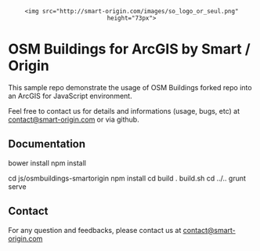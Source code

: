 <div style="text-align:center;">

	<img src="http://smart-origin.com/images/so_logo_or_seul.png" height="73px">

</div>

# OSM Buildings for ArcGIS by Smart / Origin


This sample repo demonstrate the usage of OSM Buildings forked repo into an ArcGIS for JavaScript environment.

Feel free to contact us for details and informations (usage, bugs, etc) at contact@smart-origin.com or via github.


## Documentation


  bower install
  npm install
  
  cd js/osmbuildings-smartorigin
  npm install
  cd build
  . build.sh
  cd ../..
  grunt serve

## Contact

For any question and feedbacks, please contact us at contact@smart-origin.com
